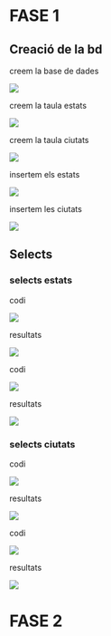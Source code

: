 <h1>FASE 1</h1>
<h2>Creació de la bd</h2>
<p>creem la base de dades</p>
<p>
 <img src="https://user-images.githubusercontent.com/91148993/192801799-975397b4-181e-4309-b2f3-3bb159f1236b.png">
</p>

<p>creem la taula estats </p>
<img src="https://user-images.githubusercontent.com/91148993/192801918-2e6a0dc5-d51c-4943-a599-7a0d1da7c6fe.png">

<p>creem la taula ciutats</p>
<img src="https://user-images.githubusercontent.com/91148993/192806501-b7372eae-25ea-445e-a297-3047cf5afcd6.png">

<p>insertem els estats</p>
<img src="https://user-images.githubusercontent.com/91148993/192809773-e472088e-bc0a-442c-b1a7-f06efdd38d22.png"
>
<p>insertem les ciutats</p>
<img src="https://user-images.githubusercontent.com/91148993/192810282-8099b888-2b5c-499d-9778-11c57e1bc973.png"
>

<h2>Selects</h2>
<h3>selects estats</h3>
<p>codi</p>
<img src="https://user-images.githubusercontent.com/91148993/192816393-1feb8d23-25f2-4edc-aff4-b46949521dad.png">
<p>resultats</p>
<img src="https://user-images.githubusercontent.com/91148993/193053477-c4047e6c-f460-4bfc-832e-f704a1a5f684.png">
<p>codi</p>
<img src="https://user-images.githubusercontent.com/91148993/192819570-af2bb91d-1370-4c2b-b04c-35bfd0dc1908.png">
<p>resultats</p>
<img src="https://user-images.githubusercontent.com/91148993/193055658-1bd88d53-fa62-44fd-9c90-b6d9852e11c5.png">
<h3>selects ciutats</h3>
<p>codi</p>
<img src="https://user-images.githubusercontent.com/91148993/192821915-c402a36a-fef6-4162-a85c-92aac14d02c4.png">
<p>resultats</p>
<img src="https://user-images.githubusercontent.com/91148993/193052944-eec0ced7-d4fb-4d62-84b3-6858cd91da0e.png">
<p>codi</p>
<img src="https://user-images.githubusercontent.com/91148993/192825991-de096842-117f-4d72-8c3f-03ce08b6a4cf.png">
<p>resultats</p>
<img src="https://user-images.githubusercontent.com/91148993/193052570-033d7638-4ac5-494e-87c8-4567fca970f7.png">

<h1>FASE 2</h1>
